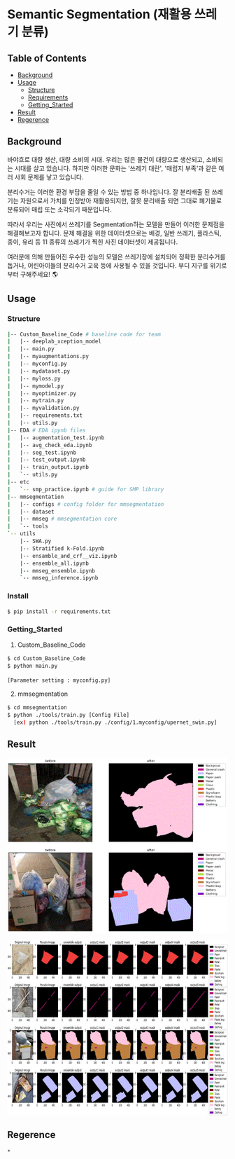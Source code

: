 # Semantic Segmentation (재활용 쓰레기 분류)

## Table of Contents

- [Background](#background)
- [Usage](#usage)
    - [Structure](#Structure)
    - [Requirements](#install)
    - [Getting_Started](#Getting_Started)
- [Result](#Result)
- [Regerence](#Reference)

## Background

바야흐로 대량 생산, 대량 소비의 시대. 우리는 많은 물건이 대량으로 생산되고, 소비되는 시대를 살고 있습니다. 하지만 이러한 문화는 '쓰레기 대란', '매립지 부족'과 같은 여러 사회 문제를 낳고 있습니다.

분리수거는 이러한 환경 부담을 줄일 수 있는 방법 중 하나입니다. 잘 분리배출 된 쓰레기는 자원으로서 가치를 인정받아 재활용되지만, 잘못 분리배출 되면 그대로 폐기물로 분류되어 매립 또는 소각되기 때문입니다.

따라서 우리는 사진에서 쓰레기를 Segmentation하는 모델을 만들어 이러한 문제점을 해결해보고자 합니다. 문제 해결을 위한 데이터셋으로는 배경, 일반 쓰레기, 플라스틱, 종이, 유리 등 11 종류의 쓰레기가 찍힌 사진 데이터셋이 제공됩니다.

여러분에 의해 만들어진 우수한 성능의 모델은 쓰레기장에 설치되어 정확한 분리수거를 돕거나, 어린아이들의 분리수거 교육 등에 사용될 수 있을 것입니다. 부디 지구를 위기로부터 구해주세요! 🌎


## Usage
### Structure
```sh
|-- Custom_Baseline_Code # baseline code for team
|   |-- deeplab_xception_model
|   |-- main.py
|   |-- myaugmentations.py
|   |-- myconfig.py
|   |-- mydataset.py
|   |-- myloss.py
|   |-- mymodel.py
|   |-- myoptimizer.py
|   |-- mytrain.py
|   |-- myvalidation.py
|   |-- requirements.txt
|   |-- utils.py
|-- EDA # EDA ipynb files
|   |-- augmentation_test.ipynb
|   |-- avg_check_eda.ipynb
|   |-- seg_test.ipynb
|   |-- test_output.ipynb
|   |-- train_output.ipynb
|   `-- utils.py
|-- etc
|   `-- smp_practice.ipynb # guide for SMP library
|-- mmsegmentation
|   |-- configs # config folder for mmsegmentation
|   |-- dataset
|   |-- mmseg # mmsegmentation core
|   `-- tools
`-- utils
    |-- SWA.py
    |-- Stratified k-Fold.ipynb
    |-- ensamble_and_crf__viz.ipynb
    |-- ensemble_all.ipynb
    |-- mmseg_ensemble.ipynb
    `-- mmseg_inference.ipynb
```
### Install
```sh
$ pip install -r requirements.txt
```

### Getting_Started
1. Custom_Baseline_Code
```sh
$ cd Custom_Baseline_Code
$ python main.py

[Parameter setting : myconfig.py]
```
2. mmsegmentation
```sh
$ cd mmsegmentation
$ python ./tools/train.py [Config File]
  [ex) python ./tools/train.py ./config/1.myconfig/upernet_swin.py]
```

## Result

<img src="https://github.com/boostcampaitech2/semantic-segmentation-level2-cv-15/blob/master/Custom_Baseline_Code/image/image0.GIF" width="600px" height="400px"></img><br/>

<img src="https://github.com/boostcampaitech2/semantic-segmentation-level2-cv-15/blob/master/Custom_Baseline_Code/image/image1.GIF" width="800px" height="400px"></img><br/>


## Regerence

```sh
*
```

